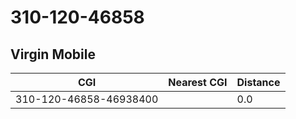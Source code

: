 # 310-120-46858
## Virgin Mobile


| CGI | Nearest CGI | Distance |
|-----|-------------|----------|
| 310-120-46858-46938400 |  | 0.0 |
